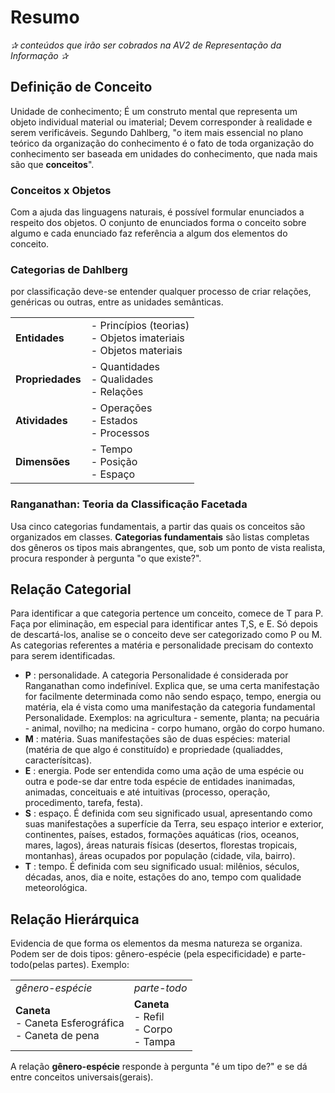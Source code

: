 <h1>Resumo</h1> 
<p><i>✰ conteúdos que irão ser cobrados na AV2 de Representação da Informação ✰</i></p>

<h2>Definição de Conceito</h2>
<p>Unidade de conhecimento; É um construto mental que representa um objeto individual material ou imaterial; Devem corresponder à realidade e serem verificáveis. Segundo Dahlberg, "o item mais essencial no plano teórico da organização do conhecimento é o fato de toda organização do conhecimento ser baseada em unidades do conhecimento, que nada mais são que <b>conceitos</b>".</p>

<h3>Conceitos x Objetos</h3>
<p>Com a ajuda das linguagens naturais, é possível formular enunciados a respeito dos objetos. O conjunto de enunciados forma o conceito sobre algumo e cada enunciado faz referência a algum dos elementos do conceito.</p>

<h3>Categorias de Dahlberg</h3>
<p>por classificação deve-se entender qualquer processo de criar relações, genéricas ou outras, entre as unidades semânticas.</p>
<table>
  <tr>
    <td><b>Entidades</b></td>
        <td>- Princípios (teorias) </br>- Objetos imateriais </br>- Objetos materiais</td>
   </tr>
  
  <tr>
    <td><b>Propriedades</b></td>
    <td>- Quantidades </br>- Qualidades </br>- Relações</td>
   </tr>
   
   <tr>
    <td><b>Atividades</b></td>
    <td>- Operações </br>- Estados </br>- Processos</td>
    </tr>
      <tr>
    <td><b>Dimensões</b></td>
    <td>- Tempo </br>- Posição </br>- Espaço</td>
    </tr>

</table>

<h3>Ranganathan: Teoria da Classificação Facetada</h3>
<p>Usa cinco categorias fundamentais, a partir das quais os conceitos são organizados em classes. <b>Categorias fundamentais</b> são listas completas dos gêneros os tipos mais abrangentes, que, sob um ponto de vista realista, procura responder à pergunta "o que existe?".</p>

<h2>Relação Categorial</h2>
<p>Para identificar a que categoria pertence um conceito, comece de T para P. Faça por eliminação, em especial para identificar antes T,S, e E. Só depois de descartá-los, analise se o conceito deve ser categorizado como P ou M. As categorias referentes a matéria e personalidade precisam do contexto para serem identificadas.</p>
<ul>
  <li><b>P</b> : personalidade. A categoria Personalidade é considerada por Ranganathan como indefinível. Explica que, se uma certa manifestação for facilmente determinada como não sendo espaço, tempo, energia ou matéria, ela é vista como uma manifestação da categoria fundamental Personalidade. Exemplos: na agricultura - semente, planta; na pecuária - animal, novilho; na medicina - corpo humano, orgão do corpo humano.</li>
  <li><b>M</b> : matéria. Suas manifestações são de duas espécies: material (matéria de que algo é constituído) e propriedade (qualiaddes, caracterísitcas).</li>
  <li><b>E</b> : energia. Pode ser entendida como uma ação de uma espécie ou outra e pode-se dar entre toda espécie de entidades inanimadas, animadas, conceituais e até intuitivas (processo, operação, procedimento, tarefa, festa).</li>
  <li><b>S</b> : espaço. É definida com seu significado usual, apresentando como suas manifestações a superfície da Terra, seu espaço interior e exterior, continentes, países, estados, formações aquáticas (rios, oceanos, mares, lagos), áreas naturais físicas (desertos, florestas tropicais, montanhas), áreas ocupados por população (cidade, vila, bairro).</li>
  <li><b>T</b> : tempo. É definida com seu significado usual: milênios, séculos, décadas, anos, dia e noite, estações do ano, tempo com qualidade meteorológica.</li>
</ul>

<h2>Relação Hierárquica</h2>
<p>Evidencia de que forma os elementos da mesma natureza se organiza. Podem ser de dois tipos: gênero-espécie (pela especificidade) e parte-todo(pelas partes). Exemplo: </p>
<table>
  <tr>
    <td><i>gênero-espécie</i></td>
    <td><i>parte-todo</i></td>
   </tr>
  
   <tr>
    <td><b>Caneta</b> </br> - Caneta Esferográfica </br> - Caneta de pena</td>
    <td><b>Caneta</b> </br> - Refil </br> - Corpo </br> - Tampa </br></td>
   </tr>
</table>

<p>A relação <b>gênero-espécie</b> responde à pergunta "é um tipo de?" e se dá entre conceitos universais(gerais).</p>
